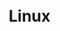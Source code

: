 ---
weight: 5

bookFlatSection: false

bookCollapseSection: false

bookToc: false

title: "Linux"
---
